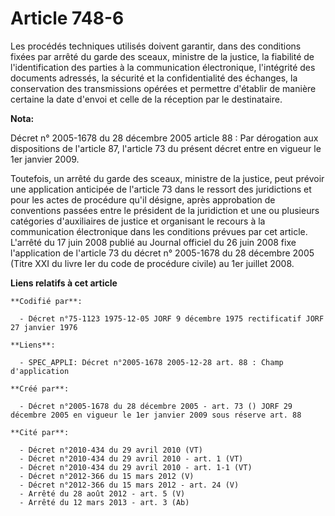 # Article 748-6

Les procédés techniques utilisés doivent garantir, dans des conditions fixées par arrêté du garde des sceaux, ministre de la
justice, la fiabilité de l'identification des parties à la communication électronique, l'intégrité des documents adressés, la
sécurité et la confidentialité des échanges, la conservation des transmissions opérées et permettre d'établir de manière
certaine la date d'envoi et celle de la réception par le destinataire.

**Nota:**

Décret n° 2005-1678 du 28 décembre 2005 article 88 : Par dérogation aux dispositions de l'article 87, l'article 73 du présent
décret entre en vigueur le 1er janvier 2009.

Toutefois, un arrêté du garde des sceaux, ministre de la justice, peut prévoir une application anticipée de l'article 73 dans
le ressort des juridictions et pour les actes de procédure qu'il désigne, après approbation de conventions passées entre le
président de la juridiction et une ou plusieurs catégories d'auxiliaires de justice et organisant le recours à la
communication électronique dans les conditions prévues par cet article. L'arrêté du 17 juin 2008 publié au Journal officiel
du 26 juin 2008 fixe l'application de l'article 73 du décret n° 2005-1678 du 28 décembre 2005 (Titre XXI du livre Ier du code
de procédure civile) au 1er juillet 2008.

**Liens relatifs à cet article**

	**Codifié par**:

	  - Décret n°75-1123 1975-12-05 JORF 9 décembre 1975 rectificatif JORF 27 janvier 1976

	**Liens**:

	  - SPEC_APPLI: Décret n°2005-1678 2005-12-28 art. 88 : Champ d'application

	**Créé par**:

	  - Décret n°2005-1678 du 28 décembre 2005 - art. 73 () JORF 29 décembre 2005 en vigueur le 1er janvier 2009 sous réserve art. 88

	**Cité par**:

	  - Décret n°2010-434 du 29 avril 2010 (VT)
	  - Décret n°2010-434 du 29 avril 2010 - art. 1 (VT)
	  - Décret n°2010-434 du 29 avril 2010 - art. 1-1 (VT)
	  - Décret n°2012-366 du 15 mars 2012 (V)
	  - Décret n°2012-366 du 15 mars 2012 - art. 24 (V)
	  - Arrêté du 28 août 2012 - art. 5 (V)
	  - Arrêté du 12 mars 2013 - art. 3 (Ab)
